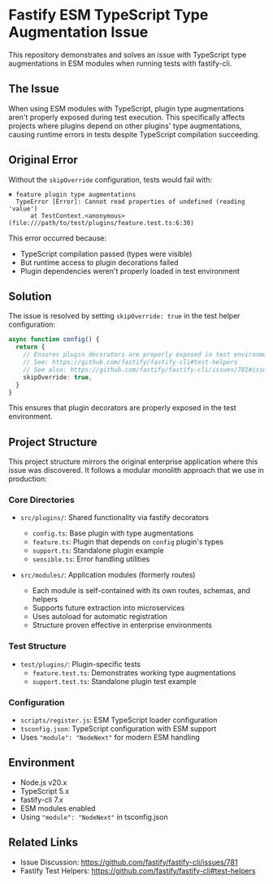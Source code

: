 # Fastify ESM TypeScript Type Augmentation Issue

This repository demonstrates and solves an issue with TypeScript type augmentations in ESM modules when running tests with fastify-cli.

## The Issue

When using ESM modules with TypeScript, plugin type augmentations aren't properly exposed during test execution. This specifically affects projects where plugins depend on other plugins' type augmentations, causing runtime errors in tests despite TypeScript compilation succeeding.

## Original Error

Without the `skipOverride` configuration, tests would fail with:

```
✖ feature plugin type augmentations
  TypeError [Error]: Cannot read properties of undefined (reading 'value')
      at TestContext.<anonymous> (file:///path/to/test/plugins/feature.test.ts:6:30)
```

This error occurred because:
- TypeScript compilation passed (types were visible)
- But runtime access to plugin decorations failed
- Plugin dependencies weren't properly loaded in test environment

## Solution

The issue is resolved by setting `skipOverride: true` in the test helper configuration:

```typescript
async function config() {
  return {
    // Ensures plugin decorators are properly exposed in test environment
    // See: https://github.com/fastify/fastify-cli#test-helpers
    // See also: https://github.com/fastify/fastify-cli/issues/781#issuecomment-2541100755
    skipOverride: true,
  }
}
```

This ensures that plugin decorators are properly exposed in the test environment.

## Project Structure

This project structure mirrors the original enterprise application where this issue was discovered. It follows a modular monolith approach that we use in production:

### Core Directories
- `src/plugins/`: Shared functionality via fastify decorators
  * `config.ts`: Base plugin with type augmentations
  * `feature.ts`: Plugin that depends on `config` plugin's types
  * `support.ts`: Standalone plugin example
  * `sensible.ts`: Error handling utilities

- `src/modules/`: Application modules (formerly routes)
  * Each module is self-contained with its own routes, schemas, and helpers
  * Supports future extraction into microservices
  * Uses autoload for automatic registration
  * Structure proven effective in enterprise environments

### Test Structure
- `test/plugins/`: Plugin-specific tests
  * `feature.test.ts`: Demonstrates working type augmentations
  * `support.test.ts`: Standalone plugin test example

### Configuration
- `scripts/register.js`: ESM TypeScript loader configuration
- `tsconfig.json`: TypeScript configuration with ESM support
- Uses `"module": "NodeNext"` for modern ESM handling

## Environment

- Node.js v20.x
- TypeScript 5.x
- fastify-cli 7.x
- ESM modules enabled
- Using `"module": "NodeNext"` in tsconfig.json

## Related Links

- Issue Discussion: https://github.com/fastify/fastify-cli/issues/781
- Fastify Test Helpers: https://github.com/fastify/fastify-cli#test-helpers
